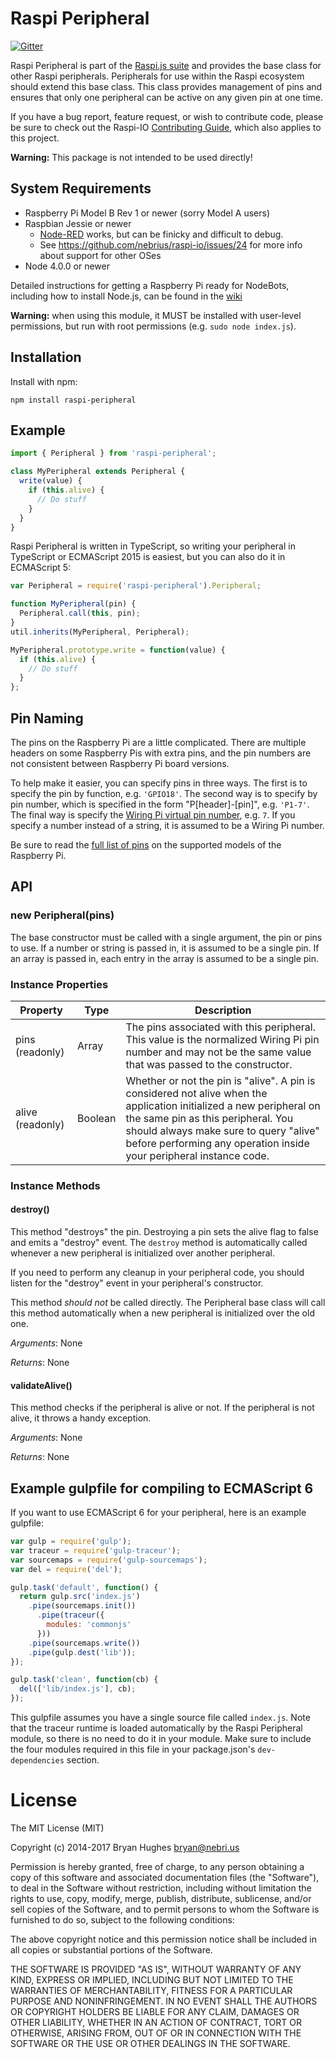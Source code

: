 Raspi Peripheral
================

[![Gitter](https://badges.gitter.im/Join%20Chat.svg)](https://gitter.im/nebrius/raspi-io?utm_source=badge&utm_medium=badge&utm_campaign=pr-badge&utm_content=badge)

Raspi Peripheral is part of the [Raspi.js suite](https://github.com/nebrius/raspi) and provides the base class for other Raspi peripherals. Peripherals for use within the Raspi ecosystem should extend this base class. This class provides management of pins and ensures that only one peripheral can be active on any given pin at one time.

If you have a bug report, feature request, or wish to contribute code, please be sure to check out the Raspi-IO [Contributing Guide](https://github.com/nebrius/raspi-io/blob/master/CONTRIBUTING.md), which also applies to this project.

**Warning:** This package is not intended to be used directly!

## System Requirements

- Raspberry Pi Model B Rev 1 or newer (sorry Model A users)
- Raspbian Jessie or newer
  - [Node-RED](http://nodered.org/) works, but can be finicky and difficult to debug.
  - See https://github.com/nebrius/raspi-io/issues/24 for more info about support for other OSes
- Node 4.0.0 or newer

Detailed instructions for getting a Raspberry Pi ready for NodeBots, including how to install Node.js, can be found in the [wiki](https://github.com/nebrius/raspi-io/wiki/Getting-a-Raspberry-Pi-ready-for-NodeBots)

**Warning:** when using this module, it MUST be installed with user-level permissions, but run with root permissions (e.g. `sudo node index.js`).

## Installation

Install with npm:

```Shell
npm install raspi-peripheral
```

## Example

```JavaScript
import { Peripheral } from 'raspi-peripheral';

class MyPeripheral extends Peripheral {
  write(value) {
    if (this.alive) {
      // Do stuff
    }
  }
}
```

Raspi Peripheral is written in TypeScript, so writing your peripheral in TypeScript or ECMAScript 2015 is easiest, but you can also do it in ECMAScript 5:

```JavaScript
var Peripheral = require('raspi-peripheral').Peripheral;

function MyPeripheral(pin) {
  Peripheral.call(this, pin);
}
util.inherits(MyPeripheral, Peripheral);

MyPeripheral.prototype.write = function(value) {
  if (this.alive) {
    // Do stuff
  }
};
```

## Pin Naming

The pins on the Raspberry Pi are a little complicated. There are multiple headers on some Raspberry Pis with extra pins, and the pin numbers are not consistent between Raspberry Pi board versions.

To help make it easier, you can specify pins in three ways. The first is to specify the pin by function, e.g. ```'GPIO18'```. The second way is to specify by pin number, which is specified in the form "P[header]-[pin]", e.g. ```'P1-7'```. The final way is specify the [Wiring Pi virtual pin number](http://wiringpi.com/pins/), e.g. ```7```. If you specify a number instead of a string, it is assumed to be a Wiring Pi number.

Be sure to read the [full list of pins](https://github.com/nebrius/raspi-io/wiki/Pin-Information) on the supported models of the Raspberry Pi.

## API

### new Peripheral(pins)

The base constructor must be called with a single argument, the pin or pins to use. If a number or string is passed in, it is assumed to be a single pin. If an array is passed in, each entry in the array is assumed to be a single pin.

### Instance Properties

<table>
  <thead>
    <tr>
      <th>Property</th>
      <th>Type</th>
      <th>Description</th>
    </tr>
  </thead>
  <tr>
    <td>pins (readonly)</td>
    <td>Array</td>
    <td>The pins associated with this peripheral. This value is the normalized Wiring Pi pin number and may not be the same value that was passed to the constructor.</td>
  </tr>
  <tr>
    <td>alive (readonly)</td>
    <td>Boolean</td>
    <td>Whether or not the pin is "alive". A pin is considered not alive when the application initialized a new peripheral on the same pin as this peripheral. You should always make sure to query "alive" before performing any operation inside your peripheral instance code.</td>
  </tr>
</table>

### Instance Methods

#### destroy()

This method "destroys" the pin. Destroying a pin sets the alive flag to false and emits a "destroy" event. The ```destroy``` method is automatically called whenever a new peripheral is initialized over another peripheral.

If you need to perform any cleanup in your peripheral code, you should listen for the "destroy" event in your peripheral's constructor.

This method _should not_ be called directly. The Peripheral base class will call this method automatically when a new peripheral is initialized over the old one.

_Arguments_: None

_Returns_: None

#### validateAlive()

This method checks if the peripheral is alive or not. If the peripheral is not alive, it throws a handy exception.

_Arguments_: None

_Returns_: None

## Example gulpfile for compiling to ECMAScript 6

If you want to use ECMAScript 6 for your peripheral, here is an example gulpfile:

```JavaScript
var gulp = require('gulp');
var traceur = require('gulp-traceur');
var sourcemaps = require('gulp-sourcemaps');
var del = require('del');

gulp.task('default', function() {
  return gulp.src('index.js')
    .pipe(sourcemaps.init())
      .pipe(traceur({
        modules: 'commonjs'
      }))
    .pipe(sourcemaps.write())
    .pipe(gulp.dest('lib'));
});

gulp.task('clean', function(cb) {
  del(['lib/index.js'], cb);
});
```

This gulpfile assumes you have a single source file called ```index.js```. Note that the traceur runtime is loaded automatically by the Raspi Peripheral module, so there is no need to do it in your module. Make sure to include the four modules required in this file in your package.json's ```dev-dependencies``` section.

License
=======

The MIT License (MIT)

Copyright (c) 2014-2017 Bryan Hughes <bryan@nebri.us>

Permission is hereby granted, free of charge, to any person obtaining a copy
of this software and associated documentation files (the "Software"), to deal
in the Software without restriction, including without limitation the rights
to use, copy, modify, merge, publish, distribute, sublicense, and/or sell
copies of the Software, and to permit persons to whom the Software is
furnished to do so, subject to the following conditions:

The above copyright notice and this permission notice shall be included in
all copies or substantial portions of the Software.

THE SOFTWARE IS PROVIDED "AS IS", WITHOUT WARRANTY OF ANY KIND, EXPRESS OR
IMPLIED, INCLUDING BUT NOT LIMITED TO THE WARRANTIES OF MERCHANTABILITY,
FITNESS FOR A PARTICULAR PURPOSE AND NONINFRINGEMENT. IN NO EVENT SHALL THE
AUTHORS OR COPYRIGHT HOLDERS BE LIABLE FOR ANY CLAIM, DAMAGES OR OTHER
LIABILITY, WHETHER IN AN ACTION OF CONTRACT, TORT OR OTHERWISE, ARISING FROM,
OUT OF OR IN CONNECTION WITH THE SOFTWARE OR THE USE OR OTHER DEALINGS IN
THE SOFTWARE.
